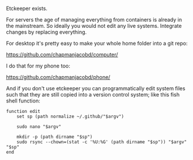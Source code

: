 Etckeeper exists.

For servers the age of managing everything from containers is already in the mainstream. So ideally you would not edit any live systems. Integrate changes by replacing everything.

For desktop it's pretty easy to make your whole home folder into a git repo: 

https://github.com/chapmanjacobd/computer/

I do that for my phone too: 

https://github.com/chapmanjacobd/phone/

And if you don't use etckeeper you can programmatically edit system files such that they are still copied into a version control system; like this fish shell function:

    function edit
        set sp (path normalize ~/.github/"$argv")
    
        sudo nano "$argv"
    
        mkdir -p (path dirname "$sp")
        sudo rsync --chown=(stat -c '%U:%G' (path dirname "$sp")) "$argv" "$sp"
    end
